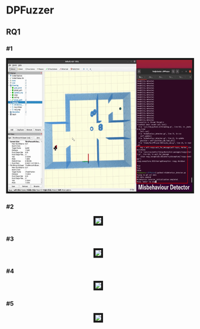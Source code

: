 # DPFuzzer

## RQ1
### \#1
<p align = "center">
<img src="RQ1/gifs/type1/type1-1.gif"  height = "360" border="5" />
</p>

### \#2
<p align = "center">
<img src="RQ1/gifs/type1/type2-1.gif"  height = "360" border="5" />
</p>

### \#3
<p align = "center">
<img src="RQ1/gifs/type1/type3-1.gif"  height = "360" border="5" />
</p>

### \#4
<p align = "center">
<img src="RQ1/gifs/type1/type4.gif"  height = "360" border="5" />
</p>

### \#5
<p align = "center">
<img src="RQ1/gifs/type1/type5.gif"  height = "360" border="5" />
</p>